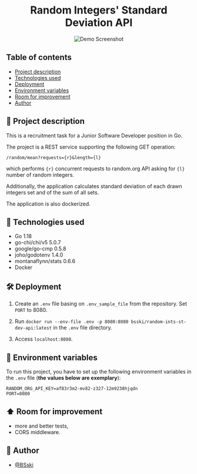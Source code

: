 <p align="center">
  <h1 align="center">Random Integers' Standard Deviation API</h2>
</p>


<div markdown="1" align="center">    

![Demo Screenshot](https://i.imgur.com/OgMTzZX.png)

</div>


## Table of contents
* [Project description](#scroll-project-description)
* [Technologies used](#hammer-technologies-used)
* [Deployment](#hammer_and_wrench-deployment)
* [Environment variables](#closed_lock_with_key-environment-variables)
* [Room for improvement](#arrow_up-room-for-improvement)
* [Author](#construction_worker-author)


## :scroll: Project description
This is a recruitment task for a Junior Software Developer position in Go.

The project is a REST service supporting the following GET operation:

```/random/mean?requests={r}&length={l}```

which performs `{r}` concurrent requests to random.org API asking for `{l}` number of random integers.

Additionally, the application calculates standard deviation of each drawn integers set and of the sum of all sets.

The application is also dockerized.


## :hammer: Technologies used
- Go 1.18
- go-chi/chi/v5 5.0.7
- google/go-cmp 0.5.8
- joho/godotenv 1.4.0
- montanaflynn/stats 0.6.6
- Docker


## :hammer_and_wrench: Deployment

1. Create an `.env` file basing on `.env_sample_file` from the repository. Set `PORT` to 8080.

2. Run `docker run --env-file .env -p 8080:8080 bsski/random-ints-st-dev-api:latest` in the `.env` file directory.

3. Access `localhost:8080`. 


## :closed_lock_with_key: Environment variables

To run this project, you have to set up the following environment variables in the `.env` file (**the values below are exemplary**):
```
RANDOM_ORG_API_KEY=af83r3m2-mv82-z327-12m9238hjqdn
PORT=8080
```


## :arrow_up: Room for improvement

- more and better tests,
- CORS middleware.


## :construction_worker: Author

- [@BSski](https://www.github.com/BSski)
